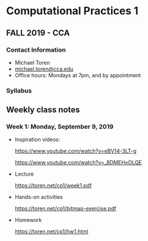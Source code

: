 # Computational Practices 1

## FALL 2019 - CCA

### Contact Information

- Michael Toren
- michael.toren@cca.edu
- Office hours: Mondays at 7pm, and by appointment

### Syllabus

## Weekly class notes

### Week 1: Monday, September 9, 2019

- Inspiration videos:

	https://www.youtube.com/watch?v=eBV14-3LT-g

	https://www.youtube.com/watch?v=_8DMEHxOLQE

- Lecture

	https://toren.net/cp1/week1.pdf

- Hands-on activities

	https://toren.net/cp1/bitmap-exercise.pdf

- Homework

	https://toren.net/cp1/hw1.html


